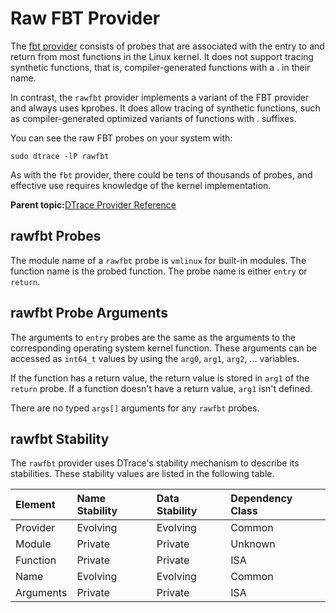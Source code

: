 # Raw FBT Provider

The [fbt provider](../reference/dtrace_providers_fbt.md) consists of
probes that are associated with the entry to and return from most functions
in the Linux kernel.  It does not support tracing synthetic functions,
that is, compiler-generated functions with a . in their name.

In contrast, the `rawfbt` provider implements a variant of the FBT provider
and always uses kprobes.  It does allow tracing of synthetic functions, such
as compiler-generated optimized variants of functions with . suffixes.

You can see the raw FBT probes on your system with:

```
sudo dtrace -lP rawfbt
```

As with the `fbt` provider, there could be tens of thousands of probes,
and effective use requires knowledge of the kernel implementation.

**Parent topic:**[DTrace Provider Reference](../reference/dtrace_providers.md)

## rawfbt Probes <a id="dt_ref_rawfbtprobes_prov">

The module name of a `rawfbt` probe is `vmlinux` for built-in modules.
The function name is the probed function.
The probe name is either `entry` or `return`.

## rawfbt Probe Arguments <a id="dt_ref_rawfbtargs_prov">

The arguments to `entry` probes are the same as the arguments to the corresponding operating system kernel function.
These arguments can be accessed as `int64_t` values by using the `arg0`, `arg1`, `arg2`, ... variables.

If the function has a return value, the return value is stored in `arg1` of the `return` probe.
If a function doesn't have a return value, `arg1` isn't defined.

There are no typed `args[]` arguments for any `rawfbt` probes.

## rawfbt Stability <a id="dt_ref_rawfbtstab_prov">

The `rawfbt` provider uses DTrace's stability mechanism to describe its stabilities.
These stability values are listed in the following table.

| Element   | Name Stability | Data Stability | Dependency Class |
| :---      | :---           | :---           | :---             |
| Provider  | Evolving       | Evolving       | Common           |
| Module    | Private        | Private        | Unknown          |
| Function  | Private        | Private        | ISA              |
| Name      | Evolving       | Evolving       | Common           |
| Arguments | Private        | Private        | ISA              |
